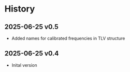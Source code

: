 # History

## 2025-06-25 v0.5

- Added names for calibrated frequencies in TLV structure

## 2025-06-25 v0.4

- Inital version
